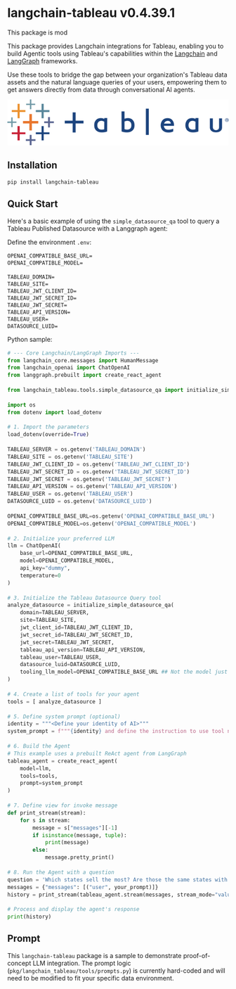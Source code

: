 # langchain-tableau v0.4.39.1

<!-- [![PyPI version](https://badge.fury.io/py/langchain-tableau.svg)](https://badge.fury.io/py/langchain-tableau)
[![GitHub Repo](https://img.shields.io/badge/GitHub-Repository-blue?logo=github)](https://github.com/Tab-SE/tableau_langchain) -->

This package is mod

This package provides Langchain integrations for Tableau, enabling you to build Agentic tools using Tableau's capabilities within the [Langchain](https://www.langchain.com/) and [LangGraph](https://langchain-ai.github.io/langgraph/tutorials/introduction/) frameworks.

Use these tools to bridge the gap between your organization's Tableau data assets and the natural language queries of your users, empowering them to get answers directly from data through conversational AI agents.

![Tableau Logo](https://raw.githubusercontent.com/Tab-SE/tableau_langchain/main/experimental/notebooks/assets/tableau_logo_text.png)

## Installation

```bash
pip install langchain-tableau
```

## Quick Start
Here's a basic example of using the `simple_datasource_qa` tool to query a Tableau Published Datasource with a Langgraph agent:

Define the environment `.env`:
```.env
OPENAI_COMPATIBLE_BASE_URL=
OPENAI_COMPATIBLE_MODEL=

TABLEAU_DOMAIN=
TABLEAU_SITE=
TABLEAU_JWT_CLIENT_ID=
TABLEAU_JWT_SECRET_ID=
TABLEAU_JWT_SECRET=
TABLEAU_API_VERSION=
TABLEAU_USER=
DATASOURCE_LUID=
```

Python sample:
```python
# --- Core Langchain/LangGraph Imports ---
from langchain_core.messages import HumanMessage
from langchain_openai import ChatOpenAI
from langgraph.prebuilt import create_react_agent

from langchain_tableau.tools.simple_datasource_qa import initialize_simple_datasource_qa

import os
from dotenv import load_dotenv

# 1. Import the parameters
load_dotenv(override=True)

TABLEAU_SERVER = os.getenv('TABLEAU_DOMAIN')
TABLEAU_SITE = os.getenv('TABLEAU_SITE')
TABLEAU_JWT_CLIENT_ID = os.getenv('TABLEAU_JWT_CLIENT_ID')
TABLEAU_JWT_SECRET_ID = os.getenv('TABLEAU_JWT_SECRET_ID')
TABLEAU_JWT_SECRET = os.getenv('TABLEAU_JWT_SECRET')
TABLEAU_API_VERSION = os.getenv('TABLEAU_API_VERSION')
TABLEAU_USER = os.getenv('TABLEAU_USER')
DATASOURCE_LUID = os.getenv('DATASOURCE_LUID')

OPENAI_COMPATIBLE_BASE_URL=os.getenv('OPENAI_COMPATIBLE_BASE_URL')
OPENAI_COMPATIBLE_MODEL=os.getenv('OPENAI_COMPATIBLE_MODEL')

# 2. Initialize your preferred LLM
llm = ChatOpenAI(
    base_url=OPENAI_COMPATIBLE_BASE_URL,
    model=OPENAI_COMPATIBLE_MODEL,
    api_key="dummy",
    temperature=0
)

# 3. Initialize the Tableau Datasource Query tool
analyze_datasource = initialize_simple_datasource_qa(
    domain=TABLEAU_SERVER,
    site=TABLEAU_SITE,
    jwt_client_id=TABLEAU_JWT_CLIENT_ID,
    jwt_secret_id=TABLEAU_JWT_SECRET_ID,
    jwt_secret=TABLEAU_JWT_SECRET,
    tableau_api_version=TABLEAU_API_VERSION,
    tableau_user=TABLEAU_USER,
    datasource_luid=DATASOURCE_LUID,
    tooling_llm_model=OPENAI_COMPATIBLE_BASE_URL ## Not the model just be string the source will call it!
)

# 4. Create a list of tools for your agent
tools = [ analyze_datasource ]

# 5. Define system prompt (optional)
identity = """<Define your identity of AI>"""
system_prompt = f"""{identity} and define the instruction to use tool name: {analyze_datasource.name}"""

# 6. Build the Agent
# This example uses a prebuilt ReAct agent from LangGraph
tableau_agent = create_react_agent(
    model=llm, 
    tools=tools, 
    prompt=system_prompt
)

# 7. Define view for invoke message
def print_stream(stream):
    for s in stream:
        message = s["messages"][-1]
        if isinstance(message, tuple):
            print(message)
        else:
            message.pretty_print()

# 8. Run the Agent with a question
question = 'Which states sell the most? Are those the same states with the most profits?'
messages = {"messages": [("user", your_prompt)]}
history = print_stream(tableau_agent.stream(messages, stream_mode="values"))

# Process and display the agent's response
print(history)

```

## Prompt
This `langchain-tableau` package is a sample to demonstrate proof-of-concept LLM integration. The prompt logic (`pkg/langchain_tableau/tools/prompts.py`) is currently hard-coded and will need to be modified to fit your specific data environment.
